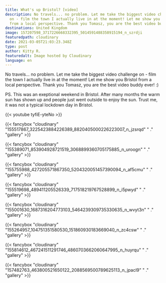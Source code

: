 ```yaml
---
title: What's up Bristol? [video]
description: No travels... no problem. Let me take the biggest video challenge
  on - film the town I actually live in at the moment! Let me show you Bristol
  from a local perspective. Thank you Tomasz, you are the best video buddy ever!
destinations: United Kingdom
image: 157207598_3717226668332395_5014591488358915194_n_szrdji
featuredpath: cloudinary
date: 2021-03-05T21:03:23.348Z
type: post
author: Kitty R.
featuredalt: Image hosted by Cloudinary
language: en
---
```

No travels... no problem. Let me take the biggest video challenge on - film the town I actually live in at the moment! Let me show you Bristol from a local perspective. Thank you Tomasz, you are the best video buddy ever! :)

PS. This was an exeptional weekend in Bristol. After many months the warm sun has shown up and people just went outside to enjoy the sun. Trust me, it was not a typical lockdown day in Bristol. 

{{< youtube tyfiE-yteNo >}}

{{< fancybox "cloudinary" "155517867_3225423884226389_8820405000226223007_n_jzsrqd" " ." "gallery" >}}

{{< fancybox "cloudinary" "155389071_853904928721519_3068899360705175885_n_uroogn" " ." "gallery" >}}

{{< fancybox "cloudinary" "155755988_427205571867350_5204320051457390094_n_af5cmu" " ." "gallery" >}}

{{< fancybox "cloudinary" "155519698_489411205526339_717518219767528899_n_i5pwyd" " ." "gallery" >}}

{{< fancybox "cloudinary" "155001630_1687316204773103_5464239309735330635_n_wvyt3n" " ." "gallery" >}}

{{< fancybox "cloudinary" "155264957_104751351580530_151860930183669040_n_zc4csw" " ." "gallery" >}}

{{< fancybox "cloudinary" "155814612_467241511291746_4860703662060647995_n_huyrqu" " ." "gallery" >}}

{{< fancybox "cloudinary" "157482763_463800521650122_2088569500789625113_n_jpacl9" " ." "gallery" >}}
